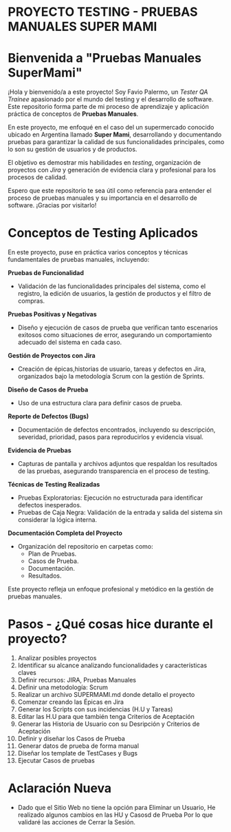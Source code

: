 # PROYECTO TESTING - PRUEBAS MANUALES SUPER MAMI

# Bienvenida a "Pruebas Manuales SuperMami" 
¡Hola y bienvenido/a a este proyecto! Soy Favio Palermo, un *Tester QA Trainee* apasionado por el mundo del testing y el desarrollo de software.
Este repositorio forma parte de mi proceso de aprendizaje y aplicación práctica de conceptos de **Pruebas Manuales**.  

En este proyecto, me enfoqué en el caso del un supermercado conocido ubicado en Argentina llamado **Super Mami**, desarrollando y documentando pruebas para garantizar la calidad de sus funcionalidades principales, como lo son su gestión de usuarios y de productos.  

El objetivo es demostrar mis habilidades en *testing*, organización de proyectos con *Jira* y generación de evidencia clara y profesional para los procesos de calidad.  

Espero que este repositorio te sea útil como referencia para entender el proceso de pruebas manuales y su importancia en el desarrollo de software. ¡Gracias por visitarlo!  

# Conceptos de Testing Aplicados  
En este proyecto, puse en práctica varios conceptos y técnicas fundamentales de pruebas manuales, incluyendo:  

**Pruebas de Funcionalidad**
- Validación de las funcionalidades principales del sistema, como el registro, la edición de usuarios, la gestión de productos y el filtro de compras.  

**Pruebas Positivas y Negativas**  
- Diseño y ejecución de casos de prueba que verifican tanto escenarios exitosos como situaciones de error, asegurando un comportamiento adecuado del sistema en cada caso.  

**Gestión de Proyectos con Jira**  
- Creación de épicas,historias de usuario, tareas y defectos en Jira, organizados bajo la metodología Scrum con la gestión de Sprints.  

**Diseño de Casos de Prueba**  
- Uso de una estructura clara para definir casos de prueba.

**Reporte de Defectos (Bugs)**  
- Documentación de defectos encontrados, incluyendo su descripción, severidad, prioridad, pasos para reproducirlos y evidencia visual.  

**Evidencia de Pruebas**  
- Capturas de pantalla y archivos adjuntos que respaldan los resultados de las pruebas, asegurando transparencia en el proceso de testing.  

**Técnicas de Testing Realizadas**  
- Pruebas Exploratorias: Ejecución no estructurada para identificar defectos inesperados.  
- Pruebas de Caja Negra: Validación de la entrada y salida del sistema sin considerar la lógica interna. 

**Documentación Completa del Proyecto**  
- Organización del repositorio en carpetas como:  
  - Plan de Pruebas.
  - Casos de Prueba.  
  - Documentación.  
  - Resultados.

Este proyecto refleja un enfoque profesional y metódico en la gestión de pruebas manuales.  

# Pasos - ¿Qué cosas hice durante el proyecto?
1. Analizar posibles proyectos
2. Identificar su alcance analizando funcionalidades y características claves
3. Definir recursos: JIRA, Pruebas Manuales
4. Definir una metodología: Scrum
5. Realizar un archivo SUPERMAMI.md donde detallo el proyecto
6. Comenzar creando las Épicas en Jira
7. Generar los Scripts con sus incidencias (H.U y Tareas)
8. Editar las H.U para que también tenga Criterios de Aceptación
9. Generar las Historia de Usuario con su Desripción y Criterios de Aceptación
10. Definir y diseñar los Casos de Prueba
11. Generar datos de prueba de forma manual
12. Diseñar los template de TestCases y Bugs
13. Ejecutar Casos de pruebas

# Aclaración Nueva
- Dado que el Sitio Web no tiene la opción para Eliminar un Usuario, He realizado algunos cambios en las HU y Casosd de Prueba
Por lo que validaré las acciones de Cerrar la Sesión.